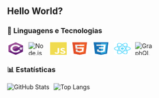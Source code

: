 ## Hello World?

### 🤖 Linguagens e Tecnologias

<div style="display: flex; gap: 10px; align-items: center; flex-wrap: wrap;">
  <img alt="Csharp" height="30" width="40" src="https://raw.githubusercontent.com/devicons/devicon/master/icons/csharp/csharp-original.svg">
  <img alt="Node.js" height="30" width="40" src="https://cdn.jsdelivr.net/gh/devicons/devicon@latest/icons/nodejs/nodejs-original.svg"> 
  <img alt="JavaScript" height="30" width="40" src="https://raw.githubusercontent.com/devicons/devicon/master/icons/javascript/javascript-plain.svg">
  <img alt="HTML" height="30" width="40" src="https://raw.githubusercontent.com/devicons/devicon/master/icons/html5/html5-original.svg">
  <img alt="CSS" height="30" width="40" src="https://raw.githubusercontent.com/devicons/devicon/master/icons/css3/css3-original.svg">
  <img alt="React" height="30" width="40" src="https://raw.githubusercontent.com/devicons/devicon/master/icons/react/react-original.svg">
  <img alt="GraphQL" height="30" width="40" src="https://cdn.jsdelivr.net/gh/devicons/devicon@latest/icons/graphql/graphql-plain.svg">
</div>

### 📊 Estatísticas

<div style="display: flex; flex-wrap: wrap; gap: 10px;">
  <img 
    alt="GitHub Stats" 
    height="150" 
    src="https://github-readme-stats.vercel.app/api?username=Guilhermetti&show_icons=true&theme=tokyonight&include_all_commits=true&locale=pt-br" 
  />
  <img 
    alt="Top Langs" 
    height="150" 
    src="https://github-readme-stats.vercel.app/api/top-langs/?username=Guilhermetti&theme=tokyonight&layout=compact&custom_title=Tecnologias&langs_count=9" 
  />
</div>
